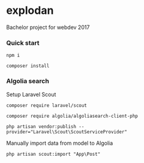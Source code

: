 # explodan
Bachelor project for webdev 2017

### Quick start
`npm i`

`composer install`

### Algolia search 

Setup Laravel Scout


`composer require laravel/scout`


`composer require algolia/algoliasearch-client-php`


`php artisan vendor:publish --provider="Laravel\Scout\ScoutServiceProvider"`


Manually import data from model to Algolia

`php artisan scout:import "App\Post"`